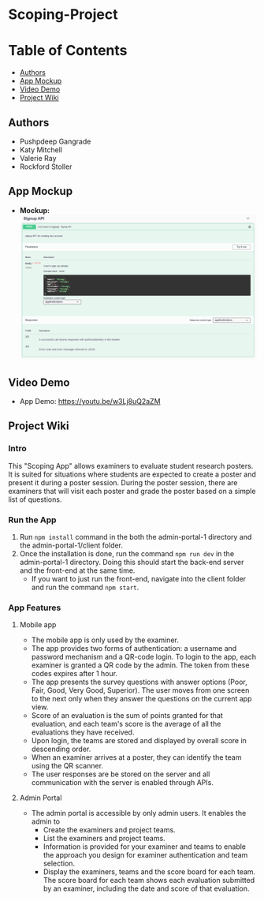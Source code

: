 # Scoping-Project

# Table of Contents
- [Authors](#authors)
- [App Mockup](#mockup)
- [Video Demo](#demo)
- [Project Wiki](#wiki)

## Authors <a name="authors"></a> 
- Pushpdeep Gangrade
- Katy Mitchell 
- Valerie Ray
- Rockford Stoller

## App Mockup <a name="mockup"></a>
- <strong>Mockup:</strong>
            <br />
            <img src="https://github.com/pushpdeep-gangrade/Profile-Android/blob/main/screenshots/SignupDocumentationAPI.png" width=800>
            <br />

## Video Demo <a name="demo"></a>
- App Demo: https://youtu.be/w3Lj8uQ2aZM

## Project Wiki <a name="wiki"></a>
### Intro
This "Scoping App" allows examiners to evaluate student research posters. It is suited for situations where
students are expected to create a poster and present it during a poster session. During the poster session,
there are examiners that will visit each poster and grade the poster based on a simple list of questions.

### Run the App
1. Run `npm install` command in the both the admin-portal-1 directory and the admin-portal-1/client folder. 
2. Once the installation is done, run the command `npm run dev` in the admin-portal-1 directory. 
   Doing this should start the back-end server and the front-end at the same time.
   - If you want to just run the front-end, navigate into the client folder and run the command `npm start`.

### App Features
1. Mobile app
   - The mobile app is only used by the examiner.
   - The app provides two forms of authentication: a username and password mechanism and a QR-code login.
     To login to the app, each examiner is granted a QR code by the admin. The token from these codes
     expires after 1 hour.
   - The app presents the survey questions with answer options (Poor, Fair, Good, Very Good, Superior).
     The user moves from one screen to the next only when they answer the questions on the current app view.
   - Score of an evaluation is the sum of points granted for that evaluation, and each team's score is the
     average of all the evaluations they have received.
   - Upon login, the teams are stored and displayed by overall score in descending order.
   - When an examiner arrives at a poster, they can identify the team using the QR scanner.
   - The user responses are be stored on the server and all communication with the server is enabled through APIs.

2. Admin Portal
   - The admin portal is accessible by only admin users. It enables the admin to
     - Create the examiners and project teams.
     - List the examiners and project teams.
     - Information is provided for your examiner and teams to enable the approach you design for examiner
       authentication and team selection.
     - Display the examiners, teams and the score board for each team. The score board for each team
       shows each evaluation submitted by an examiner, including the date and score of that evaluation.
